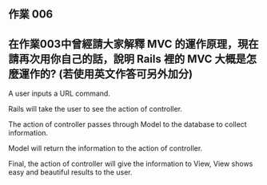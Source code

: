 ## 作業 006
## 在作業003中曾經請大家解釋 MVC 的運作原理，現在請再次用你自己的話，說明 Rails 裡的 MVC 大概是怎麼運作的? (若使用英文作答可另外加分)

A user inputs a URL command.

Rails will take the user to see the action of controller.

The action of controller passes through Model to the database to collect information.

Model will return the information to the action of controller.

Final, the action of controller will give the information to View, View shows easy and beautiful results to the user.
